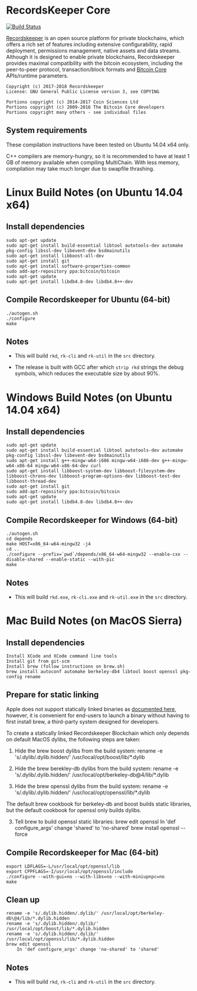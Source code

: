 RecordsKeeper Core
===================

[![Build Status](https://travis-ci.org/RecordsKeeper/recordskeeper-core.svg?branch=1.0.x-release)](https://travis-ci.org/RecordsKeeper/recordskeeper-core)

[Recordskeeper](http://recordskeeper.co/) is an open source platform for private blockchains, which offers a rich set of features including extensive configurability, rapid deployment, permissions management, native assets and data streams. Although it is designed to enable private blockchains, Recordskeeper provides maximal compatibility with the bitcoin ecosystem, including the peer-to-peer protocol, transaction/block formats and [Bitcoin Core](https://bitcoin.org/en/bitcoin-core/) APIs/runtime parameters.

    Copyright (c) 2017-2018 Recordskeeper 
    License: GNU General Public License version 3, see COPYING
    
    Portions copyright (c) 2014-2017 Coin Sciences Ltd
    Portions copyright (c) 2009-2016 The Bitcoin Core developers
    Portions copyright many others - see individual files

System requirements
-------------------

These compilation instructions have been tested on Ubuntu 14.04 x64 only.

C++ compilers are memory-hungry, so it is recommended to have at least 1 GB of memory available when compiling MultiChain. With less memory, compilation may take much longer due to swapfile thrashing.


Linux Build Notes (on Ubuntu 14.04 x64)
=================

Install dependencies
--------------------

    sudo apt-get update
    sudo apt-get install build-essential libtool autotools-dev automake pkg-config libssl-dev libevent-dev bsdmainutils
    sudo apt-get install libboost-all-dev
    sudo apt-get install git
    sudo apt-get install software-properties-common
    sudo add-apt-repository ppa:bitcoin/bitcoin
    sudo apt-get update
    sudo apt-get install libdb4.8-dev libdb4.8++-dev

Compile Recordskeeper for Ubuntu (64-bit)
-----------------------------

    ./autogen.sh
    ./configure
    make

Notes
-----

* This will build `rkd`, `rk-cli` and `rk-util` in the `src` directory.

* The release is built with GCC after which `strip rkd` strings the debug symbols, which reduces the executable size by about 90%.


Windows Build Notes (on Ubuntu 14.04 x64)
=====================

Install dependencies
--------------------

    sudo apt-get update
    sudo apt-get install build-essential libtool autotools-dev automake pkg-config libssl-dev libevent-dev bsdmainutils
    sudo apt-get install g++-mingw-w64-i686 mingw-w64-i686-dev g++-mingw-w64-x86-64 mingw-w64-x86-64-dev curl
    sudo apt-get install libboost-system-dev libboost-filesystem-dev libboost-chrono-dev libboost-program-options-dev libboost-test-dev libboost-thread-dev
    sudo apt-get install git
    sudo add-apt-repository ppa:bitcoin/bitcoin
    sudo apt-get update
    sudo apt-get install libdb4.8-dev libdb4.8++-dev

Compile Recordskeeper for Windows (64-bit)
------------------------------

    ./autogen.sh
    cd depends
    make HOST=x86_64-w64-mingw32 -j4
    cd ..
    ./configure --prefix=`pwd`/depends/x86_64-w64-mingw32 --enable-cxx --disable-shared --enable-static --with-pic
    make

Notes
-----

* This will build `rkd.exe`, `rk-cli.exe` and `rk-util.exe` in the `src` directory.


Mac Build Notes (on MacOS Sierra)
================

Install dependencies
--------------------

    Install XCode and XCode command line tools
    Install git from git-scm
    Install brew (follow instructions on brew.sh)
    brew install autoconf automake berkeley-db4 libtool boost openssl pkg-config rename

Prepare for static linking
--------------------------
Apple does not support statically linked binaries as [documented here](https://developer.apple.com/library/content/qa/qa1118/_index.html), however, it is convenient for end-users to launch a binary without having to first install brew, a third-party system designed for developers.

To create a statically linked Recordskeeper Blockchain which only depends on default MacOS dylibs, the following steps are taken:

1. Hide the brew boost dylibs from the build system:
    rename -e 's/.dylib/.dylib.hidden/' /usr/local/opt/boost/lib/*.dylib

2. Hide the brew berekley-db dylibs from the build system:
    rename -e 's/.dylib/.dylib.hidden/' /usr/local/opt/berkeley-db\@4/lib/*.dylib

3. Hide the brew openssl dylibs from the build system:
    rename -e 's/.dylib/.dylib.hidden/' /usr/local/opt/openssl/lib/*.dylib

The default brew cookbook for berkeley-db and boost builds static libraries, but the default cookbook for openssl only builds dylibs.

3. Tell brew to build openssl static libraries:
    brew edit openssl
        In 'def configure_args' change 'shared' to 'no-shared'
    brew install openssl --force

Compile Recordskeeper for Mac (64-bit)
--------------------------

    export LDFLAGS=-L/usr/local/opt/openssl/lib
    export CPPFLAGS=-I/usr/local/opt/openssl/include
    ./configure --with-gui=no --with-libs=no --with-miniupnpc=no
    make

Clean up
--------

    rename -e 's/.dylib.hidden/.dylib/' /usr/local/opt/berkeley-db\@4/lib/*.dylib.hidden
    rename -e 's/.dylib.hidden/.dylib/' /usr/local/opt/boost/lib/*.dylib.hidden
    rename -e 's/.dylib.hidden/.dylib/' /usr/local/opt/openssl/lib/*.dylib.hidden
    brew edit openssl
        In 'def configure_args' change 'no-shared' to 'shared'

Notes
-----

* This will build `rkd`, `rk-cli` and `rk-util` in the `src` directory.

